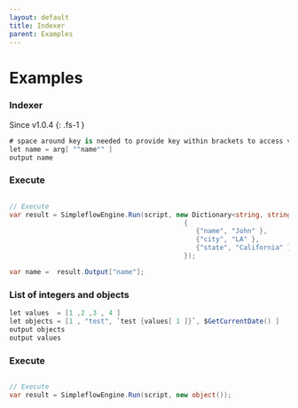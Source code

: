 ```yaml
---
layout: default
title: Indexer
parent: Examples
---
```


# Examples

### Indexer
Since v1.0.4
{: .fs-1 }

```csharp
# space around key is needed to provide key within brackets to access value in dictionary
let name = arg[ ""name"" ] 
output name
```
### Execute
```csharp

// Execute 
var result = SimpleflowEngine.Run(script, new Dictionary<string, string>
                                            {
                                               {"name", "John" },
                                               {"city", "LA" },
                                               {"state", "California" }
                                            });

var name =  result.Output["name"];
```

### List of integers and objects

```csharp
let values  = [1 ,2 ,3 , 4 ]
let objects = [1 , "test", `test {values[ 1 ]}`, $GetCurrentDate() ]
output objects
output values
```
### Execute
```csharp

// Execute 
var result = SimpleflowEngine.Run(script, new object());
```
